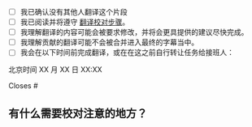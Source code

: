 <!--
非常感谢您的帮助！

1. 请将标题命名为：

   翻译第 X 集 Y - Z 条字幕

2. 请在下面 [] 中的空格替换为 x 表示您已知晓并同意。

- [x] 示例，这就是如何用 x 表示同意
-->

- [ ] 我已确认没有其他人翻译这个片段
- [ ] 我已阅读并将遵守 [翻译校对步骤](https://github.com/Apollonyan/CS193p-Developing-Apps-for-iOS-Spring-2020/blob/master/CONTRIBUTING.md)。
- [ ] 我理解翻译的内容可能会被要求修改，并将会更具提供的建议尽快完成。
- [ ] 我理解贡献的翻译可能不会被合并进入最终的字幕当中。
- [ ] 我会在以下时间前完成翻译，或在在这之前自行转让任务给接班人：

北京时间 XX 月 XX 日 XX:XX

<!--
3. 请在 # 后面写上对应 issue 的数字，比如如果申领的 issue 是 1 的话，就写：

   Closes #1
-->

Closes #

## 有什么需要校对注意的地方？
<!-- 如果有，请说明。比如申领任务之外的改动？ -->

